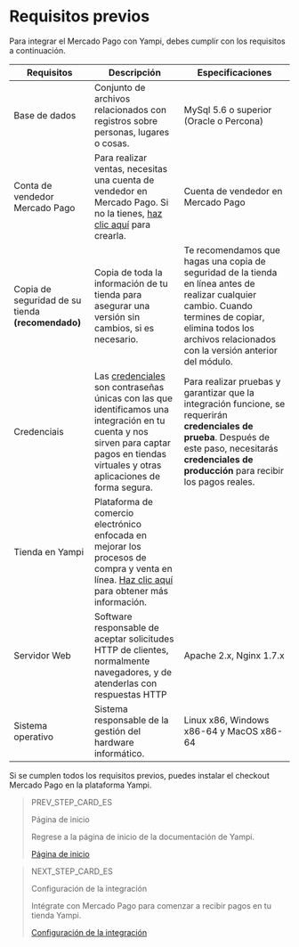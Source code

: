 # Requisitos previos

Para integrar el Mercado Pago con Yampi, debes cumplir con los requisitos a continuación.
 
| Requisitos | Descripción | Especificaciones |
| --- | --- | --- |
| Base de dados | Conjunto de archivos relacionados con registros sobre personas, lugares o cosas. | MySql 5.6 o superior (Oracle o Percona) |
| Conta de vendedor Mercado Pago | Para realizar ventas, necesitas una cuenta de vendedor en Mercado Pago. Si no la tienes, [haz clic aquí](https://www.mercadopago[FAKER][URL][DOMAIN]/hub/registration/landing) para crearla. | Cuenta de vendedor en Mercado Pago |
| Copia de seguridad de su tienda **(recomendado)** | Copia de toda la información de tu tienda para asegurar una versión sin cambios, si es necesario. | Te recomendamos que hagas una copia de seguridad de la tienda en línea antes de realizar cualquier cambio. Cuando termines de copiar, elimina todos los archivos relacionados con la versión anterior del módulo. |
| Credenciais | Las [credenciales](/developers/es/guides/additional-content/credentials/credentials) son contraseñas únicas con las que identificamos una integración en tu cuenta y nos sirven para captar pagos en tiendas virtuales y otras aplicaciones de forma segura. | Para realizar pruebas y garantizar que la integración funcione, se requerirán **credenciales de prueba**. Después de este paso, necesitarás **credenciales de producción** para recibir los pagos reales. |
| Tienda en Yampi | Plataforma de comercio electrónico enfocada en mejorar los procesos de compra y venta en línea. [Haz clic aquí](https://www.yampi.com.br/) para obtener más información.
| Servidor Web | Software responsable de aceptar solicitudes HTTP de clientes, normalmente navegadores, y de atenderlas con respuestas HTTP | Apache 2.x, Nginx 1.7.x |
| Sistema operativo | Sistema responsable de la gestión del hardware informático. | Linux x86, Windows x86-64 y MacOS x86-64 |

Si se cumplen todos los requisitos previos, puedes instalar el checkout Mercado Pago en la plataforma Yampi.

> PREV_STEP_CARD_ES
>
> Página de inicio
>
> Regrese a la página de inicio de la documentación de Yampi.
>
> [Página de inicio](/developers/es/docs/yampi/landing)

> NEXT_STEP_CARD_ES
>
> Configuración de la integración
>
> Intégrate con Mercado Pago para comenzar a recibir pagos en tu tienda Yampi.
>
> [Configuración de la integración](/developers/es/docs/yampi/integration)
